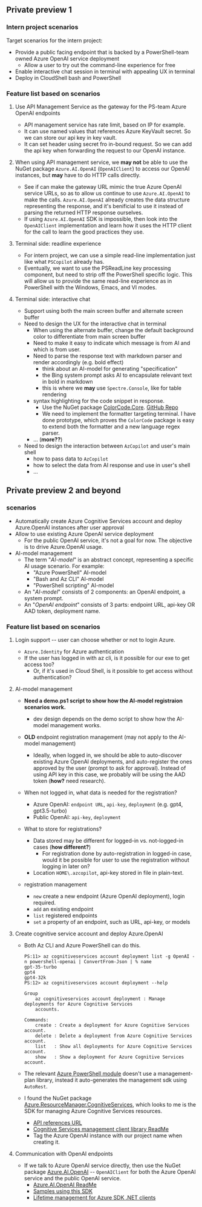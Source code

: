 ## Private preview 1

### Intern project scenarios

Target scenarios for the intern project:

- Provide a public facing endpoint that is backed by a PowerShell-team owned Azure OpenAI service deployment
  - Allow a user to try out the command-line experience for free
- Enable interactive chat session in terminal with appealing UX in terminal
- Deploy in CloudShell bash and PowerShell

### Feature list based on scenarios

1. Use API Management Service as the gateway for the PS-team Azure OpenAI endpoints
   - API management service has rate limit, based on IP for example.
   - It can use named values that references Azure KeyVault secret. So we can store our api key in key vault.
   - It can set header using secret fro in-bound request. So we can add the api key when forwarding the request to our OpenAI instance.

1. When using API management service, we **may not** be able to use the NuGet package `Azure.AI.OpenAI` (`OpenAIClient`) to access our OpenAI instances, but **may** have to do HTTP calls directly.
   - See if can make the gateway URL mimic the true Azure OpenAI service URLs, so as to allow us continue to use `Azure.AI.OpenAI` to make the calls. `Azure.AI.OpenAI` already creates the data structure representing the response, and it's benificial to use it instead of parsing the returned HTTP response ourselves.
   - If using `Azure.AI.OpenAI` SDK is impossible, then look into the `OpenAIClient` implementation and learn how it uses the HTTP client for the call to learn the good practices they use.

1. Terminal side: readline experience
   - For intern project, we can use a simple read-line implementation just like what `PSCopilot` already has.
   - Eventually, we want to use the PSReadLine key processing component, but need to strip off the PowerShell specific logic.
     This will allow us to provide the same read-line experience as in PowerShell with the Windows, Emacs, and VI modes.

1. Terminal side: interactive chat
   - Support using both the main screen buffer and alternate screen buffer
   - Need to design the UX for the interactive chat in terminal
     - When using the alternate buffer, change the default background color to differentiate from main screen buffer
     - Need to make it easy to indicate which message is from AI and which is from user.
     - Need to parse the response text with markdown parser and render accordingly (e.g. bold effect)
       - think about an AI-model for generating "specification"
       - the Bing system prompt asks AI to encapsulate relevant text in bold in markdown
       - this is where we **may** use `Spectre.Console`, like for table rendering
     - syntax highlighting for the code snippet in response.
       - Use the NuGet package [ColorCode.Core](https://www.nuget.org/packages/ColorCode.Core).
       [GitHub Repo](https://github.com/CommunityToolkit/ColorCode-Universal)
       - We need to implement the formatter targeting terminal. I have done prototype, which proves the `ColorCode` package is easy to extend both the formatter and a new language regex parser.
     - ... (**more??**)
   - Need to design the interaction between `AzCopilot` and user's main shell
     - how to pass data to `AzCopilot`
     - how to select the data from AI response and use in user's shell
     - ...

## Private preview 2 and beyond

### scenarios

- Automatically create Azure Cognitive Services account and deploy Azure.OpenAI instances after user approval
- Allow to use existing Azure OpenAI service deployment
  - For the public OpenAI service, it's not a goal for now. The objective is to drive Azure.OpenAI usage.
- AI-model management
  - The term "_AI-model_" is an abstract concept, representing a specific AI usage scenario. For example:
    - "Azure PowerShell" AI-model
    - "Bash and Az CLI" AI-model
    - "PowerShell scripting" AI-model
  - An "_AI-model_" consists of 2 components: an OpenAI endpoint, a system prompt.
  - An "_OpenAI endpoint_" consists of 3 parts: endpoint URL, api-key OR AAD token, deployment name.

### Feature list based on scenarios

1. Login support -- user can choose whether or not to login Azure.

   - `Azure.Identity` for Azure authentication
   - If the user has logged in with az cli, is it possible for our exe to get access too?
     - Or, if it's used in Cloud Shell, is it possible to get access without authentication?

1. AI-model management

   - **Need a demo.ps1 script to show how the AI-model registraion scenarios work.**
     - dev design depends on the demo script to show how the AI-model management works.

   - **OLD** endpoint registration management (may not apply to the AI-model management)
     - Ideally, when logged in, we should be able to auto-discover existing Azure OpenAI deployments,
     and auto-register the ones approved by the user (prompt to ask for approval).
     Instead of using API key in this case, we probably will be using the AAD token (**how?** need research).

    - When not logged in, what data is needed for the registration?
      - Azure OpenAI: `endpoint URL`, `api-key`, `deployment` (e.g. gpt4, gpt3.5-turbo)
      - Public OpenAI: `api-key`, `deployment`

    - What to store for registrations?
      - Data stored may be different for logged-in vs. not-logged-in cases (**how different?**)
        - For registration done by auto-registration in logged-in case,
        would it be possible for user to use the registration without logging in later on?
      - Location `HOME\.azcopilot`, api-key stored in file in plain-text.

    - registration management
      - `new` create a new endpoint (Azure OpenAI deployment), login required.
      - `add` an existing endpoint
      - `list` registered endpoints
      - `set` a property of an endpoint, such as URL, api-key, or models

1. Create cognitive service account and deploy Azure.OpenAI

   - Both Az CLI and Azure PowerShell can do this.
     ```pwsh
     PS:11> az cognitiveservices account deployment list -g OpenAI -n powershell-openai | ConvertFrom-Json | % name
     gpt-35-turbo
     gpt4
     gpt4-32k
     PS:12> az cognitiveservices account deployment --help

     Group
         az cognitiveservices account deployment : Manage deployments for Azure Cognitive Services
         accounts.

     Commands:
         create : Create a deployment for Azure Cognitive Services account.
         delete : Delete a deployment from Azure Cognitive Services account.
         list   : Show all deployments for Azure Cognitive Services account.
         show   : Show a deployment for Azure Cognitive Services account.
     ```

   - The relevant [Azure PowerShell module](https://github.com/Azure/azure-powershell/tree/main/src/CognitiveServices/CognitiveServices.Management.Sdk) doesn't use a management-plan library, instead it auto-generates the management sdk using `AutoRest`.

   - I found the NuGet package [Azure.ResourceManager.CognitiveServices](https://www.nuget.org/packages/Azure.ResourceManager.CognitiveServices/#versions-body-tab), which looks to me is the SDK for managing Azure Cognitive Services resources.
     - [API references URL](https://learn.microsoft.com/en-us/dotnet/api/azure.resourcemanager.cognitiveservices?view=azure-dotnet)
     - [Cognitive Services management client library ReadMe](https://github.com/Azure/azure-sdk-for-net/tree/Azure.ResourceManager.CognitiveServices_1.2.1/sdk/cognitiveservices/Azure.ResourceManager.CognitiveServices)
     - Tag the Azure OpenAI instance with our project name when creating it.

1. Communication with OpenAI endpoints
   - If we talk to Azure OpenAI service directly, then use the NuGet package [Azure.AI.OpenAI](https://www.nuget.org/packages/Azure.AI.OpenAI/1.0.0-beta.5#readme-body-tab) -- `OpenAIClient` for both the Azure OpenAI service and the public OpenAI service.
     - [Azure.AI.OpenAI ReadMe](https://github.com/Azure/azure-sdk-for-net/tree/main/sdk/openai/Azure.AI.OpenAI)
     - [Samples using this SDK](https://github.com/Azure/azure-sdk-for-net/tree/main/sdk/openai/Azure.AI.OpenAI/tests/Samples)
     - [Lifetime management for Azure SDK .NET clients](https://devblogs.microsoft.com/azure-sdk/lifetime-management-and-thread-safety-guarantees-of-azure-sdk-net-clients/)
